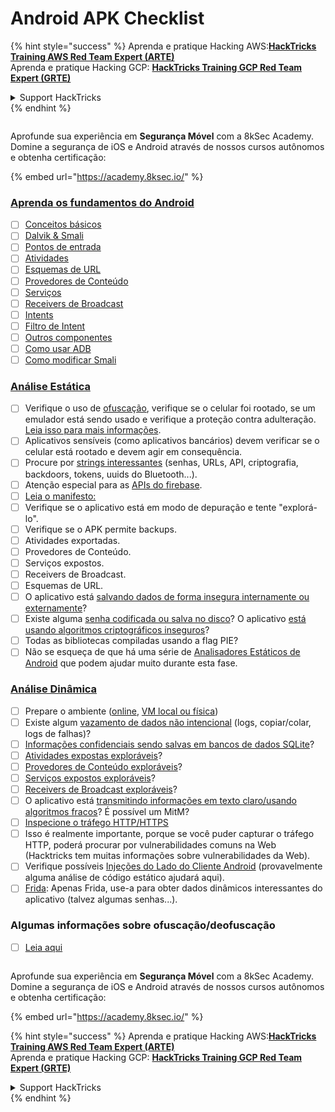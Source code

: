 # Android APK Checklist

{% hint style="success" %}
Aprenda e pratique Hacking AWS:<img src="/.gitbook/assets/arte.png" alt="" data-size="line">[**HackTricks Training AWS Red Team Expert (ARTE)**](https://training.hacktricks.xyz/courses/arte)<img src="/.gitbook/assets/arte.png" alt="" data-size="line">\
Aprenda e pratique Hacking GCP: <img src="/.gitbook/assets/grte.png" alt="" data-size="line">[**HackTricks Training GCP Red Team Expert (GRTE)**<img src="/.gitbook/assets/grte.png" alt="" data-size="line">](https://training.hacktricks.xyz/courses/grte)

<details>

<summary>Support HackTricks</summary>

* Confira os [**planos de assinatura**](https://github.com/sponsors/carlospolop)!
* **Junte-se ao** 💬 [**grupo do Discord**](https://discord.gg/hRep4RUj7f) ou ao [**grupo do telegram**](https://t.me/peass) ou **siga**-nos no **Twitter** 🐦 [**@hacktricks\_live**](https://twitter.com/hacktricks\_live)**.**
* **Compartilhe truques de hacking enviando PRs para o** [**HackTricks**](https://github.com/carlospolop/hacktricks) e [**HackTricks Cloud**](https://github.com/carlospolop/hacktricks-cloud) repositórios do github.

</details>
{% endhint %}

<figure><img src="/.gitbook/assets/image (2).png" alt=""><figcaption></figcaption></figure>

Aprofunde sua experiência em **Segurança Móvel** com a 8kSec Academy. Domine a segurança de iOS e Android através de nossos cursos autônomos e obtenha certificação:

{% embed url="https://academy.8ksec.io/" %}

### [Aprenda os fundamentos do Android](android-app-pentesting/#2-android-application-fundamentals)

* [ ] [Conceitos básicos](android-app-pentesting/#fundamentals-review)
* [ ] [Dalvik & Smali](android-app-pentesting/#dalvik--smali)
* [ ] [Pontos de entrada](android-app-pentesting/#application-entry-points)
* [ ] [Atividades](android-app-pentesting/#launcher-activity)
* [ ] [Esquemas de URL](android-app-pentesting/#url-schemes)
* [ ] [Provedores de Conteúdo](android-app-pentesting/#services)
* [ ] [Serviços](android-app-pentesting/#services-1)
* [ ] [Receivers de Broadcast](android-app-pentesting/#broadcast-receivers)
* [ ] [Intents](android-app-pentesting/#intents)
* [ ] [Filtro de Intent](android-app-pentesting/#intent-filter)
* [ ] [Outros componentes](android-app-pentesting/#other-app-components)
* [ ] [Como usar ADB](android-app-pentesting/#adb-android-debug-bridge)
* [ ] [Como modificar Smali](android-app-pentesting/#smali)

### [Análise Estática](android-app-pentesting/#static-analysis)

* [ ] Verifique o uso de [ofuscação](android-checklist.md#some-obfuscation-deobfuscation-information), verifique se o celular foi rootado, se um emulador está sendo usado e verifique a proteção contra adulteração. [Leia isso para mais informações](android-app-pentesting/#other-checks).
* [ ] Aplicativos sensíveis (como aplicativos bancários) devem verificar se o celular está rootado e devem agir em consequência.
* [ ] Procure por [strings interessantes](android-app-pentesting/#looking-for-interesting-info) (senhas, URLs, API, criptografia, backdoors, tokens, uuids do Bluetooth...).
* [ ] Atenção especial para as [APIs do firebase](android-app-pentesting/#firebase).
* [ ] [Leia o manifesto:](android-app-pentesting/#basic-understanding-of-the-application-manifest-xml)
* [ ] Verifique se o aplicativo está em modo de depuração e tente "explorá-lo".
* [ ] Verifique se o APK permite backups.
* [ ] Atividades exportadas.
* [ ] Provedores de Conteúdo.
* [ ] Serviços expostos.
* [ ] Receivers de Broadcast.
* [ ] Esquemas de URL.
* [ ] O aplicativo está [salvando dados de forma insegura internamente ou externamente](android-app-pentesting/#insecure-data-storage)?
* [ ] Existe alguma [senha codificada ou salva no disco](android-app-pentesting/#poorkeymanagementprocesses)? O aplicativo [está usando algoritmos criptográficos inseguros](android-app-pentesting/#useofinsecureandordeprecatedalgorithms)?
* [ ] Todas as bibliotecas compiladas usando a flag PIE?
* [ ] Não se esqueça de que há uma série de [Analisadores Estáticos de Android](android-app-pentesting/#automatic-analysis) que podem ajudar muito durante esta fase.

### [Análise Dinâmica](android-app-pentesting/#dynamic-analysis)

* [ ] Prepare o ambiente ([online](android-app-pentesting/#online-dynamic-analysis), [VM local ou física](android-app-pentesting/#local-dynamic-analysis))
* [ ] Existe algum [vazamento de dados não intencional](android-app-pentesting/#unintended-data-leakage) (logs, copiar/colar, logs de falhas)?
* [ ] [Informações confidenciais sendo salvas em bancos de dados SQLite](android-app-pentesting/#sqlite-dbs)?
* [ ] [Atividades expostas exploráveis](android-app-pentesting/#exploiting-exported-activities-authorisation-bypass)?
* [ ] [Provedores de Conteúdo exploráveis](android-app-pentesting/#exploiting-content-providers-accessing-and-manipulating-sensitive-information)?
* [ ] [Serviços expostos exploráveis](android-app-pentesting/#exploiting-services)?
* [ ] [Receivers de Broadcast exploráveis](android-app-pentesting/#exploiting-broadcast-receivers)?
* [ ] O aplicativo está [transmitindo informações em texto claro/usando algoritmos fracos](android-app-pentesting/#insufficient-transport-layer-protection)? É possível um MitM?
* [ ] [Inspecione o tráfego HTTP/HTTPS](android-app-pentesting/#inspecting-http-traffic)
* [ ] Isso é realmente importante, porque se você puder capturar o tráfego HTTP, poderá procurar por vulnerabilidades comuns na Web (Hacktricks tem muitas informações sobre vulnerabilidades da Web).
* [ ] Verifique possíveis [Injeções do Lado do Cliente Android](android-app-pentesting/#android-client-side-injections-and-others) (provavelmente alguma análise de código estático ajudará aqui).
* [ ] [Frida](android-app-pentesting/#frida): Apenas Frida, use-a para obter dados dinâmicos interessantes do aplicativo (talvez algumas senhas...).

### Algumas informações sobre ofuscação/deofuscação

* [ ] [Leia aqui](android-app-pentesting/#obfuscating-deobfuscating-code)

<figure><img src="/.gitbook/assets/image (2).png" alt=""><figcaption></figcaption></figure>

Aprofunde sua experiência em **Segurança Móvel** com a 8kSec Academy. Domine a segurança de iOS e Android através de nossos cursos autônomos e obtenha certificação:

{% embed url="https://academy.8ksec.io/" %}

{% hint style="success" %}
Aprenda e pratique Hacking AWS:<img src="/.gitbook/assets/arte.png" alt="" data-size="line">[**HackTricks Training AWS Red Team Expert (ARTE)**](https://training.hacktricks.xyz/courses/arte)<img src="/.gitbook/assets/arte.png" alt="" data-size="line">\
Aprenda e pratique Hacking GCP: <img src="/.gitbook/assets/grte.png" alt="" data-size="line">[**HackTricks Training GCP Red Team Expert (GRTE)**<img src="/.gitbook/assets/grte.png" alt="" data-size="line">](https://training.hacktricks.xyz/courses/grte)

<details>

<summary>Support HackTricks</summary>

* Confira os [**planos de assinatura**](https://github.com/sponsors/carlospolop)!
* **Junte-se ao** 💬 [**grupo do Discord**](https://discord.gg/hRep4RUj7f) ou ao [**grupo do telegram**](https://t.me/peass) ou **siga**-nos no **Twitter** 🐦 [**@hacktricks\_live**](https://twitter.com/hacktricks\_live)**.**
* **Compartilhe truques de hacking enviando PRs para o** [**HackTricks**](https://github.com/carlospolop/hacktricks) e [**HackTricks Cloud**](https://github.com/carlospolop/hacktricks-cloud) repositórios do github.

</details>
{% endhint %}
